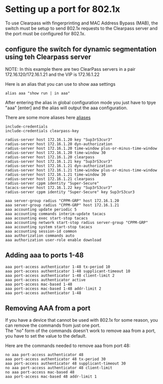 # Setting up a port for 802.1x <br>

To use Clearpass with fingerprinting and MAC Address Bypass (MAB), the switch must be setup to send 802.1x requests to the Clearpass server and the port must be configured for 802.1x.  <br>

## configure the switch for dynamic segmentation using teh Clearpass server<br>
NOTE: In this example there are two ClearPass servers in a pair 172.16.120/172.16.1.21 and the VIP is 172.16.1.22<br>

Here is an alias that you can use to show aaa settings
```
alias aaa "show run | in aaa"
```
After entering the alias in global configuration mode you just have to tpye "aaa" [enter] and the alias will output the aaa configuration.<br>

There are some more aliases here [aliases](https://github.com/rikosintie/CookBook/blob/main/Aruba/Alias.md)

```
include-credentials
include-credentials clearpass-key

radius-server host 172.16.1.20 key "Sup3rS3cur3"
radius-server host 172.16.1.20 dyn-authorization
radius-server host 172.16.1.20 time-window plus-or-minus-time-window
radius-server host 172.16.1.20 time-window 30
radius-server host 172.16.1.20 clearpass
radius-server host 172.16.1.21 key "Sup3rS3cur3"
radius-server host 172.16.1.21 dyn-authorization
radius-server host 172.16.1.21 time-window plus-or-minus-time-window
radius-server host 172.16.1.21 time-window 30
radius-server host 172.16.1.21 clearpass
radius-server cppm identity "Super-Secure"
tacacs-server host 172.16.1.22 key "Sup3rS3cur3"
radius-server cppm identity "Super-Secure" key Sup3rS3cur3

aaa server-group radius "CPPM-GRP" host 172.16.1.20
aaa server-group radius "CPPM-GRP" host 172.16.1.21
aaa accounting update periodic 5
aaa accounting commands interim-update tacacs
aaa accounting exec start-stop tacacs
aaa accounting network start-stop radius server-group "CPPM-GRP"
aaa accounting system start-stop tacacs
aaa accounting session-id common
aaa authorization commands auto
aaa authorization user-role enable download
```


## Adding aaa to ports 1-48

```
aaa port-access authenticator 1-48 tx-period 10
aaa port-access authenticator 1-48 supplicant-timeout 10
aaa port-access authenticator 1-48 client-limit 2
aaa port-access authenticator active
aaa port-access mac-based 1-48
aaa port-access mac-based 1-48 addr-limit 2
aaa port-access authenticator 1-48
```



## Removing AAA from a port
If you have a device that cannot be used with 802.1x for some reason, you can remove the commands from just one port. <br>
The "no" form of the commands doesn't work to remove aaa from a port, you have to set the value to the default. <br>

Here are the commands needed to remove aaa from port 48:

```
no aaa port-access authenticator 48
aaa port-access authenticator 48 tx-period 30
aaa port-access authenticator 48 supplicant-timeout 30
no aaa port-access authenticator 48 client-limit
no aaa port-access mac-based 48
aaa port-access mac-based 48 addr-limit 1
```
